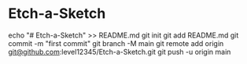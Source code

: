 # Etch-a-Sketch

echo "# Etch-a-Sketch" >> README.md
git init
git add README.md
git commit -m "first commit"
git branch -M main
git remote add origin git@github.com:level12345/Etch-a-Sketch.git
git push -u origin main
